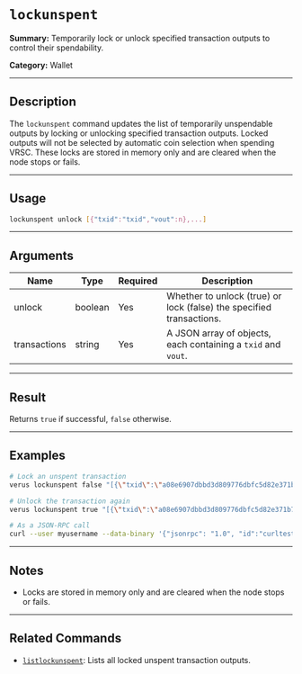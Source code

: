 # `lockunspent`

**Summary:**
Temporarily lock or unlock specified transaction outputs to control their spendability.

**Category:**
Wallet

---

## Description
The `lockunspent` command updates the list of temporarily unspendable outputs by locking or unlocking specified transaction outputs. Locked outputs will not be selected by automatic coin selection when spending VRSC. These locks are stored in memory only and are cleared when the node stops or fails.

---

## Usage
```bash
lockunspent unlock [{"txid":"txid","vout":n},...]
```

---

## Arguments
| Name         | Type    | Required | Description                                                                 |
|--------------|---------|----------|-----------------------------------------------------------------------------|
| unlock       | boolean | Yes      | Whether to unlock (true) or lock (false) the specified transactions.        |
| transactions | string  | Yes      | A JSON array of objects, each containing a `txid` and `vout`.               |

---

## Result
Returns `true` if successful, `false` otherwise.

---

## Examples
```bash
# Lock an unspent transaction
verus lockunspent false "[{\"txid\":\"a08e6907dbbd3d809776dbfc5d82e371b764ed838b5655e72f463568df1aadf0\",\"vout\":1}]"

# Unlock the transaction again
verus lockunspent true "[{\"txid\":\"a08e6907dbbd3d809776dbfc5d82e371b764ed838b5655e72f463568df1aadf0\",\"vout\":1}]"

# As a JSON-RPC call
curl --user myusername --data-binary '{"jsonrpc": "1.0", "id":"curltest", "method": "lockunspent", "params": [false, "[{\"txid\":\"a08e6907dbbd3d809776dbfc5d82e371b764ed838b5655e72f463568df1aadf0\",\"vout\":1}]"] }' -H 'content-type: text/plain;' http://127.0.0.1:27486/
```

---

## Notes
- Locks are stored in memory only and are cleared when the node stops or fails.

---

## Related Commands
- [`listlockunspent`](./listlockunspent.md): Lists all locked unspent transaction outputs. 